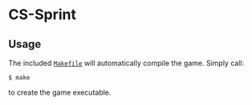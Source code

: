 # CS-Sprint

## Usage

The included [`Makefile`](/Makefile) will automatically compile the game.
Simply call:
```
$ make
```
to create the game executable.
